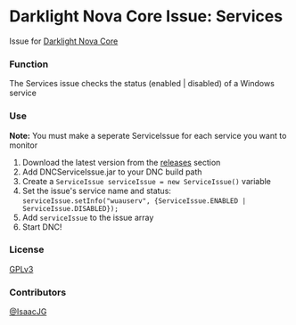 Darklight Nova Core Issue: Services
====================================

Issue for [Darklight Nova Core](https://github.com/darklight-studios/darklight-nova-core)

### Function
The Services issue checks the status (enabled | disabled) of a Windows service

### Use
**Note:** You must make a seperate ServiceIssue for each service you want to monitor

1. Download the latest version from the [releases](https://github.com/darklight-studios/ServiceIssue/releases/) section
2. Add DNCServiceIssue.jar to your DNC build path
3. Create a `ServiceIssue serviceIssue = new ServiceIssue()` variable
4. Set the issue's service name and status: `serviceIssue.setInfo("wuauserv", {ServiceIssue.ENABLED | ServiceIssue.DISABLED});`
5. Add `serviceIssue` to the issue array
6. Start DNC!

### License
[GPLv3](LICENSE)

### Contributors
[@IsaacJG](https://github.com/IsaacJG)
